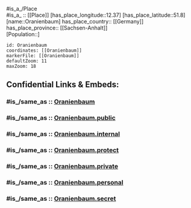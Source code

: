 ﻿---
confidential: public
isDeleted: false
location:
- 51.8
- 12.37
mapmarker: city
mapzoom:
- 7
- 12
SpocWebEntityId: 33123
tags:
- geo/City
type: City
---

#is_a_/Place  
#is_a_ :: [[Place]] 
[has_place_longitude::12.37] 
[has_place_latitude::51.8] 
[name::Oranienbaum] 
has_place_country:: [[Germany]]  
has_place_province:: [[Sachsen-Anhalt]]  
[Population::] 



```leaflet
id: Oranienbaum
coordinates: [[Oranienbaum]] 
markerFile: [[Oranienbaum]] 
defaultZoom: 11 
maxZoom: 18
```


## Confidential Links & Embeds: 

### #is_/same_as :: [Oranienbaum](/_Standards/Earth/Continent/Europe/Europe~Central/Germany/Germany~East/Sachsen-Anhalt/counties~SA/Wittenberg/cities~Wittenberg/Oranienbaum-Wörlitz/City/Oranienbaum.md) 

### #is_/same_as :: [Oranienbaum.public](/_public/Earth/Continent/Europe/Europe~Central/Germany/Germany~East/Sachsen-Anhalt/counties~SA/Wittenberg/cities~Wittenberg/Oranienbaum-Wörlitz/City/Oranienbaum.public.md) 

### #is_/same_as :: [Oranienbaum.internal](/_internal/Earth/Continent/Europe/Europe~Central/Germany/Germany~East/Sachsen-Anhalt/counties~SA/Wittenberg/cities~Wittenberg/Oranienbaum-Wörlitz/City/Oranienbaum.internal.md) 

### #is_/same_as :: [Oranienbaum.protect](/_protect/Earth/Continent/Europe/Europe~Central/Germany/Germany~East/Sachsen-Anhalt/counties~SA/Wittenberg/cities~Wittenberg/Oranienbaum-Wörlitz/City/Oranienbaum.protect.md) 

### #is_/same_as :: [Oranienbaum.private](/_private/Earth/Continent/Europe/Europe~Central/Germany/Germany~East/Sachsen-Anhalt/counties~SA/Wittenberg/cities~Wittenberg/Oranienbaum-Wörlitz/City/Oranienbaum.private.md) 

### #is_/same_as :: [Oranienbaum.personal](/_personal/Earth/Continent/Europe/Europe~Central/Germany/Germany~East/Sachsen-Anhalt/counties~SA/Wittenberg/cities~Wittenberg/Oranienbaum-Wörlitz/City/Oranienbaum.personal.md) 

### #is_/same_as :: [Oranienbaum.secret](/_secret/Earth/Continent/Europe/Europe~Central/Germany/Germany~East/Sachsen-Anhalt/counties~SA/Wittenberg/cities~Wittenberg/Oranienbaum-Wörlitz/City/Oranienbaum.secret.md)

